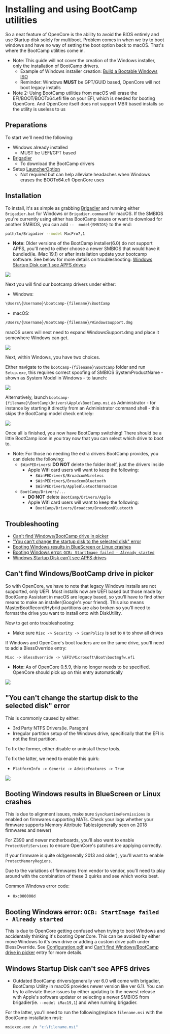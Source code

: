 # Installing and using BootCamp utilities

So a neat feature of OpenCore is the ability to avoid the BIOS entirely and use Startup disk solely for multiboot. Problem comes in when we try to boot windows and have no way of setting the boot option back to macOS. That's where the BootCamp utilities come in.

* Note: This guide will not cover the creation of the Windows installer, only the installation of BootCamp drivers.
  * Example of Windows installer creation: [Build a Bootable Windows ISO](https://www.freecodecamp.org/news/how-make-a-windows-10-usb-using-your-mac-build-a-bootable-iso-from-your-macs-terminal/)
  * Reminder: Windows **MUST** be GPT/GUID based, OpenCore will not boot legacy installs
* Note 2: Using BootCamp utilities from macOS will erase the EFI/BOOT/BOOTx64.efi file on your EFI, which is needed for booting OpenCore. And OpenCore itself does not support MBR based installs so the utility is useless to us

## Preparations

To start we'll need the following:

* Windows already installed
  * MUST be UEFI/GPT based
* [Brigadier](https://github.com/corpnewt/brigadier)
  * To download the BootCamp drivers
* Setup [LauncherOption](../multiboot/bootstrap.md)
  * Not required but can help alleviate headaches when Windows erases the BOOTx64.efi OpenCore uses

## Installation

To install, it's as simple as grabbing [Brigadier](https://github.com/corpnewt/brigadier) and running either `Brigadier.bat` for Windows or `Brigadier.command` for macOS. If the SMBIOS you're currently using either has BootCamp issues or want to download for another SMBIOS, you can add `--  model{SMBIOS}` to the end:

```sh
path/to/Brigadier --model MacPro7,1
```

* **Note**: Older versions of the BootCamp installer(6.0) do not support APFS, you'll need to either choose a newer SMBIOS that would have it bundled(ie. iMac 19,1) or after installation update your bootcamp software. See below for more details on troubleshooting: [Windows Startup Disk can't see APFS drives](#windows-startup-disk-cant-see-apfs-drives)

![](../images/bootcamp-md/extension.png)

Next you will find our bootcamp drivers under either:

* Windows:

```sh
\Users\{Username}\bootcamp-{filename}\BootCamp
```

* macOS:

```sh
/Users/{Username}/BootCamp-{filename}/WindowsSupport.dmg
```

macOS users will next need to expand WindowsSupport.dmg and place it somewhere Windows can get.

![](../images/bootcamp-md/done.png)

Next, within Windows, you have two choices.

Either navigate to the `bootcamp-{filename}\BootCamp` folder and run `Setup.exe`, this requires correct spoofing of SMBIOS SystemProductName - shown as System Model in Windows - to launch:

![](../images/bootcamp-md/location.png)

Alternatively, launch `bootcamp-{filename}\BootCamp\Drivers\Apple\BootCamp.msi` as Administrator - for instance by starting it directly from an Administrator command shell - this skips the BootCamp model check entirely:

![](../images/bootcamp-md/location_msi.png)

Once all is finished, you now have BootCamp switching! There should be a little BootCamp icon in you tray now that you can select which drive to boot to.

* Note: For those no needing the extra drivers BootCamp provides, you can delete the following:
  * `$WinPEDriver$`: **DO NOT** delete the folder itself, just the drivers inside
    * Apple Wifi card users will want to keep the following:
      * `$WinPEDriver$/BroadcomWireless`
      * `$WinPEDriver$/BroadcomBluetooth`
      * `$WinPEDriver$/AppleBluetoothBroadcom`
  * `BootCamp/Drivers/...`
    * **DO NOT** delete `BootCamp/Drivers/Apple`
    * Apple Wifi card users will want to keep the following:
      * `BootCamp/Drivers/Broadcom/BroadcomBluetooth`

## Troubleshooting

* [Can't find Windows/BootCamp drive in picker](#cant-find-windowsbootcamp-drive-in-picker)
* ["You can't change the startup disk to the selected disk" error](#you-cant-change-the-startup-disk-to-the-selected-disk-error)
* [Booting Windows results in BlueScreen or Linux crashes](bootcamp.md/#booting-windows-results-in-bluescreen-or-Linux-crashes)
* [Booting Windows error: `OCB: StartImage failed - Already started`](#booting-windows-error-ocb-startimage-failed---already-started)
* [Windows Startup Disk can't see APFS drives](#windows-startup-disk-cant-see-apfs-drives)

## Can't find Windows/BootCamp drive in picker

So with OpenCore, we have to note that legacy Windows installs are not supported, only UEFI. Most installs now are UEFI based but those made by BootCamp Assistant in macOS are legacy based, so you'll have to find other means to make an installer(Google's your friend). This also means MasterBootRecord/Hybrid partitions are also broken so you'll need to format the drive you want to install onto with DiskUtility.

Now to get onto troubleshooting:

* Make sure `Misc -> Security -> ScanPolicy` is set to `0` to show all drives

If Windows and OpenCore's boot loaders are on the same drive, you'll need to add a BlessOverride entry:

```
Misc -> BlessOverride -> \EFI\Microsoft\Boot\bootmgfw.efi
```

* **Note**: As of OpenCore 0.5.9, this no longer needs to be specified. OpenCore should pick up on this entry automatically

![](../images/win-md/blessoverride.png)

## "You can't change the startup disk to the selected disk" error

This is commonly caused by either:

* 3rd Party NTFS Drivers(ie. Paragon)
* Irregular partition setup of the Windows drive, specifically that the EFI is not the first partition.

To fix the former, either disable or uninstall these tools.

To fix the latter, we need to enable this quirk:

* `PlatformInfo -> Generic -> AdviseFeatures -> True`

![](../images/bootcamp-md/error.png)

## Booting Windows results in BlueScreen or Linux crashes

This is due to alignment issues, make sure `SyncRuntimePermissions` is enabled on firmwares supporting MATs. Check your logs whether your firmware supports Memory Attribute Tables(generally seen on 2018 firmwares and newer)

For Z390 and newer motherboards, you'll also want to enable `ProtectUefiServices` to ensure OpenCore's patches are applying correctly.

If your firmware is quite old(generally 2013 and older), you'll want to enable `ProtectMemoryRegions`.

Due to the variations of firmwares from vendor to vendor, you'll need to play around with the combination of these 3 quirks and see which works best.

Common Windows error code:

* `0xc000000d`

## Booting Windows error: `OCB: StartImage failed - Already started`

This is due to OpenCore getting confused when trying to boot Windows and accidentally thinking it's booting OpenCore. This can be avoided by either move Windows to it's own drive *or* adding a custom drive path under BlessOverride. See [Configuration.pdf](https://github.com/acidanthera/OpenCorePkg/blob/master/Docs/Configuration.pdf) and [Can't find Windows/BootCamp drive in picker](#cant-find-windowsbootcamp-drive-in-picker) entry for more details.

## Windows Startup Disk can't see APFS drives

* Outdated BootCamp drivers(generally ver 6.0 will come with brigadier, BootCamp Utility in macOS provides newer version like ver 6.1). You can try to alleviate these issues by either updating to the newest release with Apple's software updater or selecting a newer SMBIOS from brigadier(ie. `--model iMac19,1`) and when running brigadier.

For the latter, you'll need to run the following(replace `filename.msi` with the BootCamp installation msi):

```sh
msiexec.exe /x "c:\filename.msi"
```
